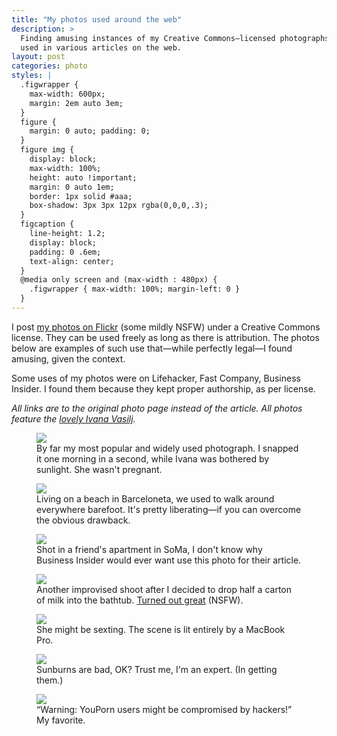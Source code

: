 ```yaml
---
title: "My photos used around the web"
description: >
  Finding amusing instances of my Creative Commons–licensed photographs being
  used in various articles on the web.
layout: post
categories: photo
styles: |
  .figwrapper {
    max-width: 600px;
    margin: 2em auto 3em;
  }
  figure {
    margin: 0 auto; padding: 0;
  }
  figure img {
    display: block;
    max-width: 100%;
    height: auto !important;
    margin: 0 auto 1em;
    border: 1px solid #aaa;
    box-shadow: 3px 3px 12px rgba(0,0,0,.3);
  }
  figcaption {
    line-height: 1.2;
    display: block;
    padding: 0 .6em;
    text-align: center;
  }
  @media only screen and (max-width : 480px) {
    .figwrapper { max-width: 100%; margin-left: 0 }
  }
---
```


I post [my photos on Flickr][flickr] (some mildly NSFW) under a Creative Commons
license. They can be used freely as long as there is attribution. The photos
below are examples of such use that—while perfectly legal—I found amusing, given
the context.

Some uses of my photos were on Lifehacker, Fast Company, Business Insider. I
found them because they kept proper authorship, as per license.

<i>All links are to the original photo page instead of the article. All photos
feature the [lovely Ivana Vasilj][ivana].</i>

<div class=figwrapper>
  <figure>
    <a href="http://www.flickr.com/photos/mislav-marohnic/5233928419/"><img src="http://img.skitch.com/20120821-mhxjmi8empxxta6e1mayybxnke.jpg"></a>
    <figcaption>
      By far my most popular and widely used photograph. I snapped it one
      morning in a second, while Ivana was bothered by sunlight. She wasn't pregnant.
    </figcaption>
  </figure>
</div>

<div class=figwrapper>
  <figure>
    <a href="http://www.flickr.com/photos/mislav-marohnic/4818483017/"><img src="http://img.skitch.com/20120821-k9m9x35af9m6w35t13747ki8mb.jpg"></a>
    <figcaption>
      Living on a beach in Barceloneta, we used to walk around everywhere
      barefoot. It's pretty liberating—if you can overcome the obvious drawback.
    </figcaption>
  </figure>
</div>

<div class=figwrapper>
  <figure>
    <a href="http://www.flickr.com/photos/mislav-marohnic/5630090539/"><img src="http://img.skitch.com/20120821-em8e835cnc8yc714yscjak13aw.jpg"></a>
    <figcaption>
      Shot in a friend's apartment in SoMa, I don't know why Business Insider
      would ever want use this photo for their article.
    </figcaption>
  </figure>
</div>

<div class=figwrapper>
  <figure>
    <a href="http://www.flickr.com/photos/mislav-marohnic/5995339491/"><img src="http://img.skitch.com/20120821-x3a3383hfs8yj9y21r85neydms.jpg"></a>
    <figcaption>
      Another improvised shoot after I decided to drop half a carton of milk into
      the bathtub. <a href="http://www.flickr.com/photos/mislav-marohnic/sets/72157629068802565/detail/">Turned out great</a> (NSFW).
    </figcaption>
  </figure>
</div>

<div class=figwrapper>
  <figure>
    <a href="http://www.flickr.com/photos/mislav-marohnic/5630090047/"><img src="http://img.skitch.com/20120821-nxdtn5jj6ijms1kjqhwf6bk4tk.jpg"></a>
    <figcaption>
      She might be sexting. The scene is lit entirely by a MacBook Pro.
    </figcaption>
  </figure>
</div>

<div class=figwrapper>
  <figure>
    <a href="http://www.flickr.com/photos/mislav-marohnic/4827161702/"><img src="http://img.skitch.com/20120821-ndt4ax3xt5p2sjd84faf51kh1y.jpg"></a>
    <figcaption>
      Sunburns are bad, OK? Trust me, I'm an expert. (In getting them.)
    </figcaption>
  </figure>
</div>

<div class=figwrapper>
  <figure>
    <a href="http://www.flickr.com/photos/mislav-marohnic/3406904077/"><img src="http://img.skitch.com/20120821-jxyw8q687uap3kn3gp2j4fifnr.jpg"></a>
    <figcaption>
      “Warning: YouPorn users might be compromised by hackers!”<br>
      My favorite.
    </figcaption>
  </figure>
</div>


  [flickr]: http://www.flickr.com/photos/mislav-marohnic/
    "Photos by Mislav on Flickr"
  [ivana]: http://www.flickr.com/photos/ivanavasilj/
    "Photos by Ivana Vasilj on Flickr"
